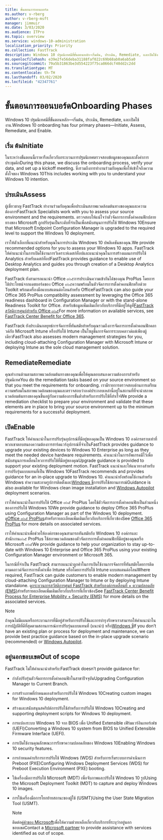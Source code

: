 ```yaml
---
title: ขั้นตอนการออนบอร์ด
ms.author: v-rberg
author: v-rberg-msft
manager: jimmuir
ms.date: 3/03/2020
ms.audience: ITPro
ms.topic: overview
ms.service: windows-10-administration
localization_priority: Priority
ms.collection: FastTrack
description: Windows 10 ปฐมนิเทศมีสี่ขั้นตอนหลัก—เริ่มต้น, ประเมิน, Remediate, และเปิดใช้งาน.
ms.openlocfilehash: e39e2fe56deba31188faf022c69b68ab0a6ab5a0
ms.sourcegitcommit: 79a5b31863be3d554223f75ca866dcf40dd2c2dd
ms.translationtype: MT
ms.contentlocale: th-TH
ms.lasthandoff: 03/02/2020
ms.locfileid: "42347761"
---
```

# <a name="onboarding-phases"></a><span data-ttu-id="037cd-103">ขั้นตอนการออนบอร์ด</span><span class="sxs-lookup"><span data-stu-id="037cd-103">Onboarding Phases</span></span>

<span data-ttu-id="037cd-104">Windows 10 ปฐมนิเทศมีสี่ขั้นตอนหลัก—เริ่มต้น, ประเมิน, Remediate, และเปิดใช้งาน.</span><span class="sxs-lookup"><span data-stu-id="037cd-104">Windows 10 onboarding has four primary phases—Initiate, Assess, Remediate, and Enable.</span></span>

## <a name="initiate"></a><span data-ttu-id="037cd-105">เริ่ม ต้น</span><span class="sxs-lookup"><span data-stu-id="037cd-105">Initiate</span></span>

<span data-ttu-id="037cd-106">ในระหว่างขั้นตอนนี้เราหารือเกี่ยวกับกระบวนการปฐมนิเทศตรวจสอบข้อมูลของคุณและตั้งค่าการประชุมคิก</span><span class="sxs-lookup"><span data-stu-id="037cd-106">During this phase, we discuss the onboarding process, verify your data, and set up a kickoff meeting.</span></span> <span data-ttu-id="037cd-107">ซึ่งรวมถึงการทำงานร่วมกับคุณเพื่อให้เข้าใจถึงความตั้งใจของ Windows 10</span><span class="sxs-lookup"><span data-stu-id="037cd-107">This includes working with you to understand your Windows 10 intention.</span></span>

## <a name="assess"></a><span data-ttu-id="037cd-108">ประเมิน</span><span class="sxs-lookup"><span data-stu-id="037cd-108">Assess</span></span>

<span data-ttu-id="037cd-109">ผู้เชี่ยวชาญ FastTrack ทำงานร่วมกับคุณเพื่อประเมินสภาพแวดล้อมต้นทางของคุณและความต้องการ</span><span class="sxs-lookup"><span data-stu-id="037cd-109">FastTrack Specialists work with you to assess your source environment and the requirements.</span></span> <span data-ttu-id="037cd-110">ตรวจสอบให้แน่ใจว่าตัวจัดการการตั้งค่าคอนฟิกปลายทางของ Microsoft ถูกปรับรุ่นเป็นระดับที่จำเป็นเพื่อสนับสนุนการปรับใช้ Windows 10</span><span class="sxs-lookup"><span data-stu-id="037cd-110">Ensure that Microsoft Endpoint Configuration Manager is upgraded to the required level to support the Windows 10 deployment.</span></span> 

<span data-ttu-id="037cd-111">เราให้ตัวเลือกที่แนะนำสำหรับคุณในการประเมิน Windows 10 ปพลิเคชันของคุณ.</span><span class="sxs-lookup"><span data-stu-id="037cd-111">We provide recommended options for you to assess your Windows 10 apps.</span></span> <span data-ttu-id="037cd-112">FastTrack ให้คำแนะนำในการเปิดใช้งานการวิเคราะห์เดสก์ท็อปและแนะนำคุณในการสร้างแผนการปรับใช้ Analytics สำหรับเดสก์ท็อป</span><span class="sxs-lookup"><span data-stu-id="037cd-112">FastTrack provides guidance to enable use of Desktop Analytics and guides you through creation of a Desktop Analytics deployment plan.</span></span>

<span data-ttu-id="037cd-113">FastTrack ยังสามารถแนะนำ Office ๓๖๕การประเมินความเข้ากันได้ของคุณ ProPlus โดยการใช้ประโยชน์จากแดชบอร์ดของ Office ๓๖๕ความพร้อมในตัวจัดการการตั้งค่าคอนฟิกหรือด้วย Toolkit พร้อมเครื่องมือแบบสแตนด์อโลนสำหรับ Office</span><span class="sxs-lookup"><span data-stu-id="037cd-113">FastTrack can also guide your Office 365 ProPlus compatibility assessment by leveraging the Office 365 readiness dashboard in Configuration Manager or with the stand-alone Readiness Toolkit for Office.</span></span> <span data-ttu-id="037cd-114">สำหรับข้อมูลเพิ่มเติมเกี่ยวกับบริการที่มีอยู่ให้ดูที่[FastTrack สวัสดิการศูนย์สำหรับ Office ๓๖๕](O365-fasttrack-benefit-for-office-365.md)</span><span class="sxs-lookup"><span data-stu-id="037cd-114">For more information on available services, see [FastTrack Center Benefit for Office 365](O365-fasttrack-benefit-for-office-365.md).</span></span> 

<span data-ttu-id="037cd-115">FastTrack ยังประเมินกลยุทธ์การจัดการที่ทันสมัยสำหรับคุณรวมถึงการจัดการการตั้งค่าคอนฟิกคลาวด์กับ Microsoft Intune หรือปรับใช้ Intune เป็นโซลูชั่นการจัดการระบบคลาวด์แต่เพียงผู้เดียว</span><span class="sxs-lookup"><span data-stu-id="037cd-115">FastTrack also assesses modern management strategies for you, including cloud-attaching Configuration Manager with Microsoft Intune or deploying Intune as the sole cloud management solution.</span></span>

## <a name="remediate"></a><span data-ttu-id="037cd-116">Remediate</span><span class="sxs-lookup"><span data-stu-id="037cd-116">Remediate</span></span>

<span data-ttu-id="037cd-117">คุณทำงานด้านตามสภาพแวดล้อมต้นทางของคุณเพื่อให้คุณตอบสนองความต้องการสำหรับปฐมนิเทศ</span><span class="sxs-lookup"><span data-stu-id="037cd-117">You do the remediation tasks based on your source environment so that you meet the requirements for onboarding.</span></span> <span data-ttu-id="037cd-118">เรามีรายการตรวจสอบด้านการเตรียมความพร้อมในสภาพแวดล้อมของคุณและตรวจสอบว่าองค์ประกอบเหล่านี้อยู่ในสถานที่ที่จะนำสภาพแวดล้อมต้นทางของคุณขึ้นอยู่กับความต้องการขั้นต่ำสำหรับการปรับใช้ที่สำเร็จ</span><span class="sxs-lookup"><span data-stu-id="037cd-118">We provide a remediation checklist to prepare your environment and validate that these elements are in place to bring your source environment up to the minimum requirements for a successful deployment.</span></span> 

## <a name="enable"></a><span data-ttu-id="037cd-119">เปิด</span><span class="sxs-lookup"><span data-stu-id="037cd-119">Enable</span></span>

<span data-ttu-id="037cd-120">FastTrack ให้คำแนะนำในการปรับรุ่นอุปกรณ์ที่มีอยู่ของคุณเป็น Windows 10 องค์กรตราบเท่าที่พวกเขาตอบสนองความต้องการฮาร์ดแวร์อุปกรณ์ที่จำเป็น</span><span class="sxs-lookup"><span data-stu-id="037cd-120">FastTrack provides guidance to upgrade your existing devices to Windows 10 Enterprise as long as they meet the needed device hardware requirements.</span></span> <span data-ttu-id="037cd-121">คำแนะนำในการอัพเกรดมีไว้เพื่อสนับสนุนการเคลื่อนไหวการปรับใช้ที่มีอยู่ของคุณ</span><span class="sxs-lookup"><span data-stu-id="037cd-121">Upgrade guidance is provided to support your existing deployment motion.</span></span> <span data-ttu-id="037cd-122">FastTrack แนะนำและให้แนวทางสำหรับการปรับรุ่นแบบแทนที่เป็น Windows 10</span><span class="sxs-lookup"><span data-stu-id="037cd-122">FastTrack recommends and provides guidance for an in-place upgrade to Windows 10.</span></span> <span data-ttu-id="037cd-123">คำแนะนำยังพร้อมใช้งานสำหรับ Windows ทำความสะอาดรูปการติดตั้งและ[Windows ขี่](EMS-onboarding-phases.md#windows-autopilot)การปรับใช้สถานการณ์</span><span class="sxs-lookup"><span data-stu-id="037cd-123">Guidance is also available for Windows clean image installation and [Windows Autopilot](EMS-onboarding-phases.md#windows-autopilot) deployment scenarios.</span></span> 

<span data-ttu-id="037cd-124">เราให้คำแนะนำในการปรับใช้ Office ๓๖๕ ProPlus โดยใช้ตัวจัดการการตั้งค่าคอนฟิกเป็นส่วนหนึ่งของการปรับใช้ Windows 10</span><span class="sxs-lookup"><span data-stu-id="037cd-124">We provide guidance to deploy Office 365 ProPlus using Configuration Manager as part of the Windows 10 deployment.</span></span> <span data-ttu-id="037cd-125">ดู[Office ๓๖๕ ProPlus](O365-onboarding-and-migration.md#office-365-proplus)สำหรับรายละเอียดเพิ่มเติมเกี่ยวกับบริการที่เกี่ยวข้อง</span><span class="sxs-lookup"><span data-stu-id="037cd-125">See [Office 365 ProPlus](O365-onboarding-and-migration.md#office-365-proplus) for more details on associated services.</span></span>

<span data-ttu-id="037cd-126">เราให้คำแนะนำเพื่อช่วยให้องค์กรของคุณสามารถทันสมัยกับ Windows 10 องค์กรและสำนักงาน๓๖๕ ProPlus ใช้สภาพแวดล้อมของตัวจัดการการตั้งค่าคอนฟิกที่มีอยู่ของคุณหรือ Microsoft ๓๖๕</span><span class="sxs-lookup"><span data-stu-id="037cd-126">We provide guidance to help your organization to stay up-to-date with Windows 10 Enterprise and Office 365 ProPlus using your existing Configuration Manager environment or Microsoft 365.</span></span>

<span data-ttu-id="037cd-127">ในกรณีที่จำเป็น FastTrack สามารถแนะนำลูกค้าในการเปิดใช้งานการจัดการที่ทันสมัยโดยการติดตามคลาวด์จัดการการตั้งค่าเพื่อ Intune หรือโดยการปรับใช้ Intune แบบสแตนด์อโลน</span><span class="sxs-lookup"><span data-stu-id="037cd-127">Where required, FastTrack can guide customers to enable modern management by cloud-attaching Configuration Manager to Intune or by deploying Intune standalone.</span></span> <span data-ttu-id="037cd-128">ดู[กระบวนการสวัสดิการศูนย์ FastTrack สำหรับองค์กรเคลื่อนที่ + ความปลอดภัย (EMS)](EMS-fasttrack-process.md)สำหรับรายละเอียดเพิ่มเติมเกี่ยวกับบริการที่เกี่ยวข้อง</span><span class="sxs-lookup"><span data-stu-id="037cd-128">See [FastTrack Center Benefit Process for Enterprise Mobility + Security (EMS)](EMS-fasttrack-process.md) for more details on the associated services.</span></span>

> [!NOTE]
> <span data-ttu-id="037cd-129">ถ้าคุณไม่มีแผนหรือกระบวนการที่มีอยู่สำหรับการปรับใช้และการบำรุงรักษาเราสามารถให้คำแนะนำในการปฏิบัติที่ดีที่สุดตามสถานการณ์การปรับรุ่นแบบแทนที่ (แนะนำ) หรือ[Windows ขี่](EMS-onboarding-phases.md#windows-autopilot)</span><span class="sxs-lookup"><span data-stu-id="037cd-129">If you don’t have an existing plan or process for deployment and maintenance, we can provide best practice guidance based on the in-place upgrade scenario (recommended) or [Windows Autopilot](EMS-onboarding-phases.md#windows-autopilot).</span></span>

## <a name="out-of-scope"></a><span data-ttu-id="037cd-130">อยู่นอกขอบเขต</span><span class="sxs-lookup"><span data-stu-id="037cd-130">Out of scope</span></span>

<span data-ttu-id="037cd-131">FastTrack ไม่ให้คำแนะนำสำหรับ:</span><span class="sxs-lookup"><span data-stu-id="037cd-131">FastTrack doesn’t provide guidance for:</span></span>

- <span data-ttu-id="037cd-132">กำลังปรับรุ่นตัวจัดการการตั้งค่าคอนฟิกในสาขาปัจจุบัน</span><span class="sxs-lookup"><span data-stu-id="037cd-132">Upgrading Configuration Manager to Current Branch.</span></span>
- <span data-ttu-id="037cd-133">การสร้างภาพที่กำหนดเองสำหรับการปรับใช้ Windows 10</span><span class="sxs-lookup"><span data-stu-id="037cd-133">Creating custom images for Windows 10 deployment.</span></span>
- <span data-ttu-id="037cd-134">สร้างและสนับสนุนสคริปต์การปรับใช้สำหรับการปรับใช้ Windows 10</span><span class="sxs-lookup"><span data-stu-id="037cd-134">Creating and supporting deployment scripts for Windows 10 deployment.</span></span>
- <span data-ttu-id="037cd-135">การแปลงระบบ Windows 10 จาก BIOS เพื่อ Unified Extensible เฟิร์มแวร์อินเทอร์เฟซ (UEFI)</span><span class="sxs-lookup"><span data-stu-id="037cd-135">Converting a Windows 10 system from BIOS to Unified Extensible Firmware Interface (UEFI).</span></span>
- <span data-ttu-id="037cd-136">การเปิดใช้งานคุณลักษณะการรักษาความปลอดภัยของ Windows 10</span><span class="sxs-lookup"><span data-stu-id="037cd-136">Enabling Windows 10 security features.</span></span> 
- <span data-ttu-id="037cd-137">การกำหนดค่าบริการการปรับใช้ Windows (WDS) สำหรับการเริ่มระบบการดำเนินการ Preboot (PXE)</span><span class="sxs-lookup"><span data-stu-id="037cd-137">Configuring Windows Deployment Services (WDS) for Preboot Execution Environment (PXE) booting.</span></span>
- <span data-ttu-id="037cd-138">ใช้เครื่องมือการปรับใช้ Microsoft (MDT) เพื่อจับภาพและปรับใช้ Windows 10 รูป</span><span class="sxs-lookup"><span data-stu-id="037cd-138">Using the Microsoft Deployment Toolkit (MDT) to capture and deploy Windows 10 images.</span></span>
- <span data-ttu-id="037cd-139">การใช้เครื่องมือการโยกย้ายสถานะของผู้ใช้ (USMT)</span><span class="sxs-lookup"><span data-stu-id="037cd-139">Using the User State Migration Tool (USMT).</span></span>

  > [!NOTE]
  > <span data-ttu-id="037cd-140">ติดต่อ[คู่ค้าของ Microsoft](https://go.microsoft.com/fwlink/?linkid=2080150)เพื่อให้ความช่วยเหลือเกี่ยวกับบริการที่ระบุว่าอยู่นอกขอบเขต</span><span class="sxs-lookup"><span data-stu-id="037cd-140">Contact a [Microsoft partner](https://go.microsoft.com/fwlink/?linkid=2080150) to provide assistance with services identified as out of scope.</span></span>

 